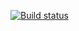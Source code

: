 [![Build status](https://ci.appveyor.com/api/projects/status/wx8nnqnoii5kxmk6?svg=true)](https://ci.appveyor.com/project/ggamarin/pageobject)
